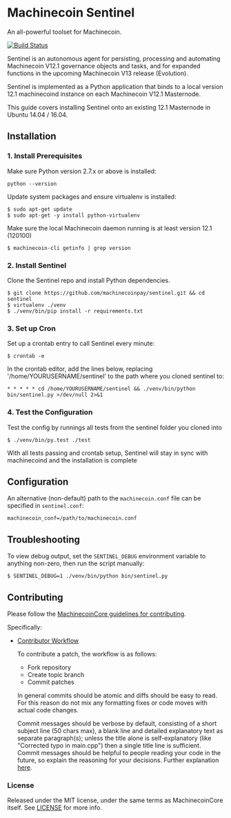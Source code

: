 # Machinecoin Sentinel

An all-powerful toolset for Machinecoin.

[![Build Status](https://travis-ci.org/machinecoinpay/sentinel.svg?branch=master)](https://travis-ci.org/machinecoinpay/sentinel)

Sentinel is an autonomous agent for persisting, processing and automating Machinecoin V12.1 governance objects and tasks, and for expanded functions in the upcoming Machinecoin V13 release (Evolution).

Sentinel is implemented as a Python application that binds to a local version 12.1 machinecoind instance on each Machinecoin V12.1 Masternode.

This guide covers installing Sentinel onto an existing 12.1 Masternode in Ubuntu 14.04 / 16.04.

## Installation

### 1. Install Prerequisites

Make sure Python version 2.7.x or above is installed:

    python --version

Update system packages and ensure virtualenv is installed:

    $ sudo apt-get update
    $ sudo apt-get -y install python-virtualenv

Make sure the local Machinecoin daemon running is at least version 12.1 (120100)

    $ machinecoin-cli getinfo | grep version

### 2. Install Sentinel

Clone the Sentinel repo and install Python dependencies.

    $ git clone https://github.com/machinecoinpay/sentinel.git && cd sentinel
    $ virtualenv ./venv
    $ ./venv/bin/pip install -r requirements.txt

### 3. Set up Cron

Set up a crontab entry to call Sentinel every minute:

    $ crontab -e

In the crontab editor, add the lines below, replacing '/home/YOURUSERNAME/sentinel' to the path where you cloned sentinel to:

    * * * * * cd /home/YOURUSERNAME/sentinel && ./venv/bin/python bin/sentinel.py >/dev/null 2>&1

### 4. Test the Configuration

Test the config by runnings all tests from the sentinel folder you cloned into

    $ ./venv/bin/py.test ./test

With all tests passing and crontab setup, Sentinel will stay in sync with machinecoind and the installation is complete

## Configuration

An alternative (non-default) path to the `machinecoin.conf` file can be specified in `sentinel.conf`:

    machinecoin_conf=/path/to/machinecoin.conf

## Troubleshooting

To view debug output, set the `SENTINEL_DEBUG` environment variable to anything non-zero, then run the script manually:

    $ SENTINEL_DEBUG=1 ./venv/bin/python bin/sentinel.py

## Contributing

Please follow the [MachinecoinCore guidelines for contributing](https://github.com/machinecoinpay/machinecoin/blob/v0.12.1.x/CONTRIBUTING.md).

Specifically:

* [Contributor Workflow](https://github.com/machinecoinpay/machinecoin/blob/v0.12.1.x/CONTRIBUTING.md#contributor-workflow)

    To contribute a patch, the workflow is as follows:

    * Fork repository
    * Create topic branch
    * Commit patches

    In general commits should be atomic and diffs should be easy to read. For this reason do not mix any formatting fixes or code moves with actual code changes.

    Commit messages should be verbose by default, consisting of a short subject line (50 chars max), a blank line and detailed explanatory text as separate paragraph(s); unless the title alone is self-explanatory (like "Corrected typo in main.cpp") then a single title line is sufficient. Commit messages should be helpful to people reading your code in the future, so explain the reasoning for your decisions. Further explanation [here](http://chris.beams.io/posts/git-commit/).

### License

Released under the MIT license, under the same terms as MachinecoinCore itself. See [LICENSE](LICENSE) for more info.
